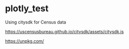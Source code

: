 # plotly_test

Using citysdk for Census data

https://uscensusbureau.github.io/citysdk/assets/citysdk.js

https://unpkg.com/

